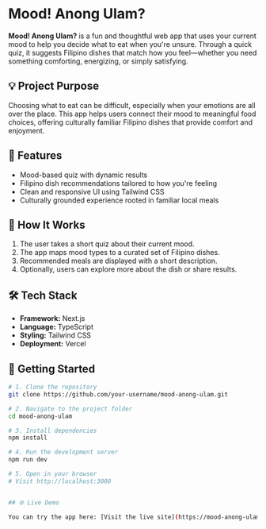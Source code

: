 # Mood! Anong Ulam?

**Mood! Anong Ulam?** is a fun and thoughtful web app that uses your current mood to help you decide what to eat when you're unsure. Through a quick quiz, it suggests Filipino dishes that match how you feel—whether you need something comforting, energizing, or simply satisfying.

## 💡 Project Purpose

Choosing what to eat can be difficult, especially when your emotions are all over the place. This app helps users connect their mood to meaningful food choices, offering culturally familiar Filipino dishes that provide comfort and enjoyment.

## 🎯 Features

- Mood-based quiz with dynamic results
- Filipino dish recommendations tailored to how you're feeling
- Clean and responsive UI using Tailwind CSS
- Culturally grounded experience rooted in familiar local meals

## 🧠 How It Works

1. The user takes a short quiz about their current mood.
2. The app maps mood types to a curated set of Filipino dishes.
3. Recommended meals are displayed with a short description.
4. Optionally, users can explore more about the dish or share results.

## 🛠️ Tech Stack

- **Framework:** Next.js
- **Language:** TypeScript
- **Styling:** Tailwind CSS
- **Deployment:** Vercel 

## 🚀 Getting Started

```bash
# 1. Clone the repository
git clone https://github.com/your-username/mood-anong-ulam.git

# 2. Navigate to the project folder
cd mood-anong-ulam

# 3. Install dependencies
npm install

# 4. Run the development server
npm run dev

# 5. Open in your browser
# Visit http://localhost:3000


## 🌐 Live Demo

You can try the app here: [Visit the live site](https://mood-anong-ulam.vercel.app/)
